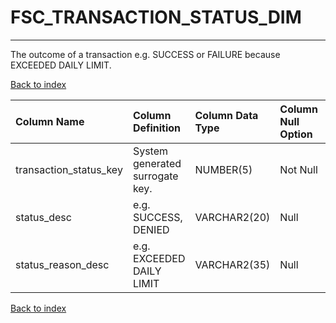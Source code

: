 # **FSC_TRANSACTION_STATUS_DIM**

---

The outcome of a transaction e.g. SUCCESS or FAILURE because EXCEEDED DAILY LIMIT.

[Back to index](./index.md)

| Column Name            | Column Definition               | Column Data Type   | Column Null Option   | PK   | FK   |
|:-----------------------|:--------------------------------|:-------------------|:---------------------|:-----|:-----|
| transaction_status_key | System generated surrogate key. | NUMBER(5)          | Not Null             | Yes  | No   |
| status_desc            | e.g. SUCCESS, DENIED            | VARCHAR2(20)       | Null                 | No   | No   |
| status_reason_desc     | e.g. EXCEEDED DAILY LIMIT       | VARCHAR2(35)       | Null                 | No   | No   |

[Back to index](./index.md)